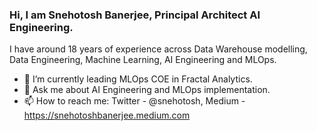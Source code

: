 ### Hi, I am Snehotosh Banerjee, Principal Architect AI Engineering. 
I have around 18 years of experience across Data Warehouse modelling, Data Engineering, Machine Learning, AI Engineering and MLOps.

- 🔭 I’m currently leading MLOps COE in Fractal Analytics.
- 💬 Ask me about AI Engineering and MLOps implementation.
- 📫 How to reach me: Twitter - @snehotosh, Medium - https://snehotoshbanerjee.medium.com


